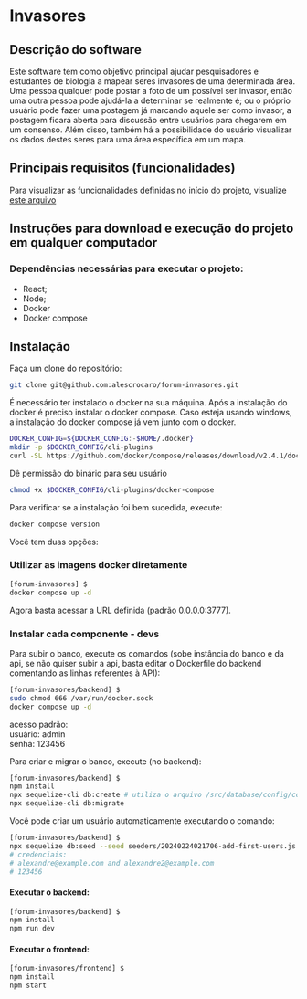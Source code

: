# Invasores

## Descrição do software
Este software tem como objetivo principal ajudar pesquisadores e estudantes de biologia a mapear seres invasores de uma determinada área. 
Uma pessoa qualquer pode postar a foto de um possível ser invasor, então uma outra pessoa pode ajudá-la a determinar se realmente é; ou o próprio usuário pode fazer uma postagem já marcando aquele ser como invasor, a postagem ficará aberta para discussão entre usuários para chegarem em um consenso. Além disso, também há a possibilidade do usuário visualizar os dados destes seres para uma área específica em um mapa.


## Principais requisitos (funcionalidades)
Para visualizar as funcionalidades definidas no início do projeto, visualize [este arquivo](./firstRequirements.md)


## Instruções para download e execução do projeto em qualquer computador
### Dependências necessárias para executar o projeto:
- React;
- Node;
- Docker
- Docker compose


## Instalação

Faça um clone do repositório:
```sh
git clone git@github.com:alescrocaro/forum-invasores.git
```

É necessário ter instalado o docker na sua máquina. Após a instalação do docker é preciso instalar o docker compose. Caso esteja usando windows, a instalação do docker compose já vem junto com o docker.
```sh
DOCKER_CONFIG=${DOCKER_CONFIG:-$HOME/.docker}
mkdir -p $DOCKER_CONFIG/cli-plugins
curl -SL https://github.com/docker/compose/releases/download/v2.4.1/docker-compose-linux-x86_64 -o $DOCKER_CONFIG/cli-plugins/docker-compose
```
Dê permissão do binário para seu usuário
```sh
chmod +x $DOCKER_CONFIG/cli-plugins/docker-compose
```
Para verificar se a instalação foi bem sucedida, execute:
```sh
docker compose version
```


Você tem duas opções:
### Utilizar as imagens docker diretamente
```sh
[forum-invasores] $
docker compose up -d
```

Agora basta acessar a URL definida (padrão 0.0.0.0:3777).


### Instalar cada componente - devs
Para subir o banco, execute os comandos (sobe instância do banco e da api, se não quiser subir a api, basta editar o Dockerfile do backend comentando as linhas referentes à API):
```sh
[forum-invasores/backend] $
sudo chmod 666 /var/run/docker.sock
docker compose up -d
```
acesso padrão:\
usuário: admin\
senha: 123456

Para criar e migrar o banco, execute (no backend):
```sh
[forum-invasores/backend] $
npm install
npx sequelize-cli db:create # utiliza o arquivo /src/database/config/config.json
npx sequelize-cli db:migrate
```

Você pode criar um usuário automaticamente executando o comando:
```sh
[forum-invasores/backend] $
npx sequelize db:seed --seed seeders/20240224021706-add-first-users.js
# credenciais:
# alexandre@example.com and alexandre2@example.com
# 123456
```





#### Executar o backend:
```sh
[forum-invasores/backend] $
npm install
npm run dev
```

#### Executar o frontend:
```sh
[forum-invasores/frontend] $
npm install
npm start
```
